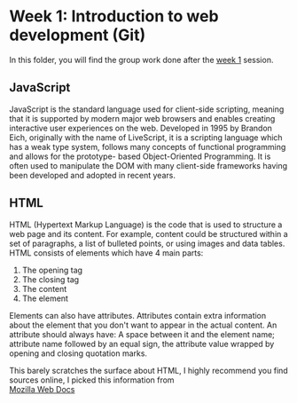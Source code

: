 # Week 1: Introduction to web development (Git)
In this folder, you will find the group work done after the [week 1](https://www.activisthandbook.org/en/academy/web-dev/week-1) session.

## JavaScript
JavaScript is the standard language used for client-side scripting, meaning that it is supported by modern major web browsers 
and enables creating interactive user experiences on the web. Developed in 1995 by Brandon Eich, originally with the name of LiveScript,
it is a scripting language which has a weak type system, follows many concepts of functional programming and allows for the prototype-
based Object-Oriented Programming. It is often used to manipulate the DOM with many client-side frameworks having been developed and 
adopted in recent years.
## HTML
HTML (Hypertext Markup Language) is the code that is used to structure a web page and its content. For example, content could be structured within a set of paragraphs, a list of bulleted points, or using images and data tables. HTML consists of elements which have 4 main parts: <ol>
  <li>The opening tag</li>
  <li>The closing tag</li>
  <li>The content</li>
  <li>The element</li>
</ol>

Elements can also have attributes. Attributes contain extra information about the element that you don't want to appear in the actual content. An attribute should always have: A space between it and the element name; attribute name followed by an equal sign, the attribute value wrapped by opening and closing quotation marks.

This barely scratches the surface about HTML, I highly recommend you find sources online, I picked this information from  
<a href="https://developer.mozilla.org/en-US/docs/Learn/Getting_started_with_the_web/HTML_basics">Mozilla Web Docs</a>
